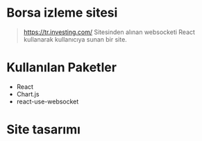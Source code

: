 # Borsa izleme sitesi

> https://tr.investing.com/ Sitesinden alınan websocketi React kullanarak kullanıcıya sunan bir site.

# Kullanılan Paketler
- React
- Chart.js
- react-use-websocket

# Site tasarımı
